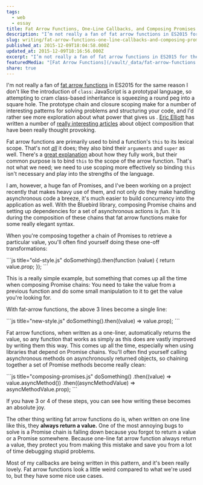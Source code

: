 ```yaml
---
tags:
  - web
  - essay
title: Fat Arrow Functions, One-Line Callbacks, and Composing Promises
description: "I’m not really a fan of fat arrow functions in ES2015 for the same reason I don’t like the introduction of class: JavaScript is a prototypal language, so attempting to cram class-based inheritance is squeezing a round peg into a square hole. The prototype chain and closure scoping make for a number of interesting patterns \\[…]"
slug: writing/fat-arrow-functions-one-line-callbacks-and-composing-promises
published_at: 2015-12-09T18:04:58.000Z
updated_at: 2015-12-09T18:16:56.000Z
excerpt: "I’m not really a fan of fat arrow functions in ES2015 for the same reason I don’t like the introduction of class: JavaScript is a prototypal language, so attempting to cram class-based inheritance is squeezing a round peg into a square hole. The prototype chain and closure scoping make for a number of interesting patterns \\[…]"
featuredMedia: "[Fat Arrow Functions](/vault/_data/fat-arrow-functions.md)"
share: true
---
```


I'm not really a fan of [fat arrow functions](https://developer.mozilla.org/en-US/docs/Web/JavaScript/Reference/Functions/Arrow_functions) in ES2015 for the same reason I don't like the introduction of `class`: JavaScript is a prototypal language, so attempting to cram class-based inheritance is squeezing a round peg into a square hole. The prototype chain and closure scoping make for a number of interesting patterns for solving problems and structuring your code, and I'd rather see more exploration about what power that gives us . [Eric Elliott](https://vimeo.com/69255635) has written a number of [really interesting articles](https://medium.com/javascript-scene/common-misconceptions-about-inheritance-in-javascript-d5d9bab29b0a) about object composition that have been really thought provoking.

Fat arrow functions are primarily used to bind a function's `this` to its lexical scope. That's not _[all](https://github.com/getify/You-Dont-Know-JS/issues/513)_ it does; they also bind their `arguments` and `super` as well. There's a [great explanation](http://blog.getify.com/arrow-this/) about how they fully work, but their common purpose is to bind `this` to the scope of the arrow function. That's not what we need; we need to use scoping more effectively so binding `this` isn't necessary and play into the strengths of the language.

I am, however, a huge fan of Promises, and I've been working on a project recently that makes heavy use of them, and not only do they make handling asynchronous code a breeze, it's much easier to build concurrency into the application as well. With the Bluebird library, composing Promise chains and setting up dependencies for a set of asynchronous actions is _fun_. It is during the composition of these chains that fat arrow functions make for some really elegant syntax.

When you're composing together a chain of Promises to retrieve a particular value, you'll often find yourself doing these one-off transformations:

<InternalEmbed title="gistpens/fat-arrow-functions-one-line-callbacks-and-composing-promises" url="/vault/gistpens/fat-arrow-functions-one-line-callbacks-and-composing-promises.md">
```js title="old-style.js"
doSomething().then(function (value) {
  return value.prop;
});
```
</InternalEmbed>

This is a really simple example, but something that comes up all the time when composing Promise chains: You need to take the value from a previous function and do some small manipulation to it to get the value you're looking for.

With fat-arrow functions, the above 3 lines become a single line:

<InternalEmbed title="gistpens/fat-arrow-functions-one-line-callbacks-and-composing-promises" url="/vault/gistpens/fat-arrow-functions-one-line-callbacks-and-composing-promises.md">
```js title="new-style.js"
doSomething().then((value) => value.prop);
```
</InternalEmbed>

Fat arrow functions, when written as a one-liner, automatically returns the value, so any function that works as simply as this does are vastly improved by writing them this way. This comes up all the time, especially when using libraries that depend on Promise chains. You'll often find yourself calling asynchronous methods on asynchronously returned objects, so chaining together a set of Promise methods become really clean:

<InternalEmbed title="gistpens/fat-arrow-functions-one-line-callbacks-and-composing-promises" url="/vault/gistpens/fat-arrow-functions-one-line-callbacks-and-composing-promises.md">
```js title="composing-promises.js"
doSomething()
  .then((value) => value.asyncMethod())
  .then((asyncMethodValue) => asyncMethodValue.prop);
```
</InternalEmbed>

If you have 3 or 4 of these steps, you can see how writing these becomes an absolute joy.

The other thing writing fat arrow functions do is, when written on one line like this, they **always return a value.** One of the most annoying bugs to solve is a Promise chain is falling down because you forgot to return a value or a Promise somewhere. Because one-line fat arrow function always return a value, they protect you from making this mistake and save you from a lot of time debugging stupid problems.

Most of my callbacks are being written in this pattern, and it's been really lovely. Fat arrow functions look a little weird compared to what we're used to, but they have some nice use cases.
